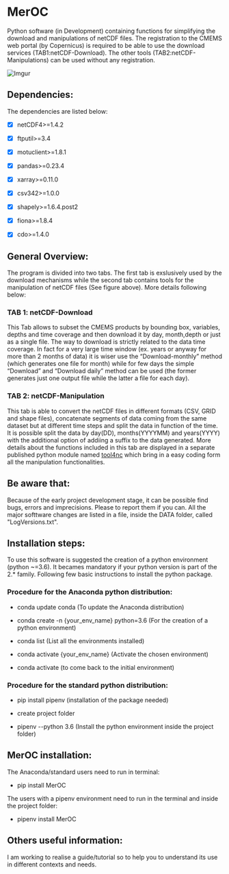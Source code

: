 # MerOC

Python software (in Development) containing functions for simplifying the download and manipulations of netCDF files. The registration to the CMEMS web portal (by Copernicus) is required to be able to use the download services (TAB1:netCDF-Download). The other tools (TAB2:netCDF-Manipulations) can be used without any registration.

![Imgur](https://i.imgur.com/oDEhCIX.png?raw=true)

## Dependencies:

The dependencies  are listed below:

- [x]  netCDF4>=1.4.2
- [x]  ftputil>=3.4
- [x]  motuclient>=1.8.1
- [x]  pandas>=0.23.4
- [x]  xarray>=0.11.0 
- [x]  csv342>=1.0.0
- [x]  shapely>=1.6.4.post2
- [x]  fiona>=1.8.4
- [x]  cdo>=1.4.0


## General Overview:

The program is divided into two tabs. The first tab is exslusively used by the download mechanisms while the second tab contains tools for the manipulation of netCDF files (See figure above). More details following below:

### TAB 1: netCDF-Download

This Tab allows to subset the CMEMS products by bounding box, variables, depths and time coverage and then download it by day, month,depth or just as a single file. The way to download is strictly related to the data time coverage. In fact for a very large time window (ex. years or anyway for more than 2 months of data) it is wiser use the “Download-monthly” method (which generates one file for month) while for few days the simple “Download” and “Download daily” method can be used (the former generates just one output file while the latter a file for each day).


### TAB 2: netCDF-Manipulation 

This tab is able to convert the netCDF files in different formats (CSV, GRID and shape files), concatenate segments of data coming from the same dataset but at different time steps and split the data in function of the time. It is possible split the data by day(DD), months(YYYYMM) and years(YYYY) with the additional option of addiing a suffix to the data generated. More details about the functions included in  this tab are displayed in a separate published python module named [tool4nc](https://pypi.org/project/tool4nc/) which bring in a easy coding form all the manipulation functionalities.


## Be aware that:

Because of the early project development stage, it can be possible find bugs, errors and imprecisions. Please to report them if you can. All the major softtware changes are listed in a file, inside the DATA folder, called "LogVersions.txt".
  
## Installation steps:

To use this software is suggested the creation of a python environment (python ~=3.6). It becames mandatory if your python version is part of the 2.* family. Following few basic instructions  to install the python package.

### Procedure for the Anaconda python distribution:

- conda update conda (To update the Anaconda distribution)

- conda create -n {your_env_name} python=3.6 (For the creation of a python environment)

- conda list (List all the environments installed)

- conda activate {your_env_name} (Activate the chosen environment)

- conda activate (to come back to the initial environment)

### Procedure for the standard python distribution:

- pip install pipenv (installation of the package needed)

- create project folder 

- pipenv --python 3.6 (Install the python environment inside the project folder)


## MerOC installation:

The Anaconda/standard users need to run in terminal:

- pip install MerOC

The users with a pipenv environment need to run in the terminal and inside the project folder:

 - pipenv install MerOC 


## Others useful information:

I am working to realise a guide/tutorial so to help you to understand its use in different contexts and needs. 
 













